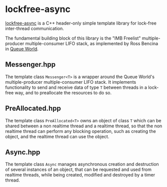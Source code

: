 # lockfree-async

[lockfree-async](https://github.com/unevens/lockfree-async) is a C++ header-only simple template library for lock-free
inter-thread communication.

The fundamental building block of this library is the "IMB Freelist" multiple-producer multiple-consumer LIFO stack, as
implemented by Ross Bencina in [Queue World](https://github.com/RossBencina/QueueWorld).

## Messenger.hpp

The template class `Messenger<T>` is a wrapper around the Queue World's multiple-producer multiple-consumer LIFO stack.
It implements functionality to send and receive data of type `T` between threads in a lock-free way, and to preallocate
the resources to do so.

## PreAllocated.hpp

The template class `PreAllocated<T>` owns an object of class `T` which can be shared between a non realtime thread and a
realtime thread, so that the non realtime thread can perform any blocking operation, such as creating the object, and
the realtime thread can use the object.

## Async.hpp

The template class `Async` manages asynchronous creation and destruction of several instances of an object, that can be
requested and used from realtime threads, while being created, modified and destroyed by a timer thread.